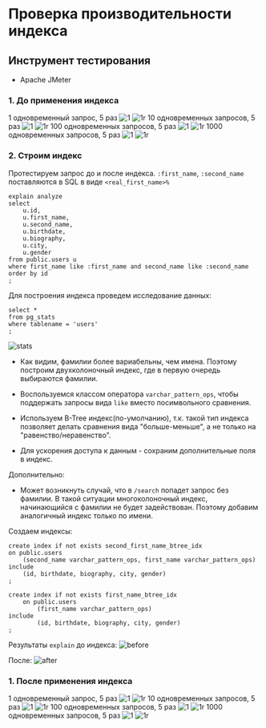 # Проверка производительности индекса

## Инструмент тестирования
- Apache JMeter

### 1. До применения индекса
1 одновременный запрос, 5 раз
![1](./imgs/1.png)
![1r](./imgs/1r.png)
10 одновременных запросов, 5 раз
![1](./imgs/10.png)
![1r](./imgs/10r.png)
100 одновременных запросов, 5 раз
![1](./imgs/100.png)
![1r](./imgs/100r.png)
1000 одновременных запросов, 5 раз
![1](./imgs/1000.png)
![1r](./imgs/1000r.png)

### 2. Строим индекс
Протестируем запрос до и после индекса. `:first_name`, `:second_name` поставляются в SQL в виде `<real_first_name>%`
```postgresql
explain analyze
select
    u.id,
    u.first_name,
    u.second_name,
    u.birthdate,
    u.biography,
    u.city,
    u.gender
from public.users u
where first_name like :first_name and second_name like :second_name
order by id
;
```

Для построения индекса проведем исследование данных:
```postgresql
select *
from pg_stats
where tablename = 'users'
;
```
![stats](./imgs/stats.png)
- Как видим, фамилии более вариабельны, чем имена. Поэтому построим двухколоночный индекс, где в первую очередь выбираются фамилии.

- Воспользуемся классом оператора `varchar_pattern_ops`, чтобы поддержать запросы вида `like` вместо посимвольного сравнения.

- Используем B-Tree индекс(по-умолчанию), т.к. такой тип индекса позволяет делать сравнения вида "больше-меньше", а не только на "равенство/неравенство".

- Для ускорения доступа к данным - сохраним дополнительные поля в индекс.

Дополнительно:
- Может возникнуть случай, что в `/search` попадет запрос без фамилии. В такой ситуации многоколоночный индекс, начинающийся с фамилии не будет задействован. Поэтому добавим аналогичный индекс только по имени.

Создаем индексы:
```postgresql
create index if not exists second_first_name_btree_idx
on public.users
    (second_name varchar_pattern_ops, first_name varchar_pattern_ops)
include
    (id, birthdate, biography, city, gender)
;

create index if not exists first_name_btree_idx
    on public.users
        (first_name varchar_pattern_ops)
include
        (id, birthdate, biography, city, gender)
;
```

Результаты `explain` до индекса:
![before](./imgs/before_index.png)

После:
![after](./imgs/after_index.png)

### 1. После применения индекса
1 одновременный запрос, 5 раз
![1](./imgs/1i.png)
![1r](./imgs/1ir.png)
10 одновременных запросов, 5 раз
![1](./imgs/10i.png)
![1r](./imgs/10ir.png)
100 одновременных запросов, 5 раз
![1](./imgs/100i.png)
![1r](./imgs/100ir.png)
1000 одновременных запросов, 5 раз
![1](./imgs/1000i.png)
![1r](./imgs/1000ir.png)